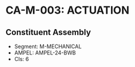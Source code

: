 # CA-M-003: ACTUATION

## Constituent Assembly
- Segment: M-MECHANICAL
- AMPEL: AMPEL-24-BWB
- CIs: 6
